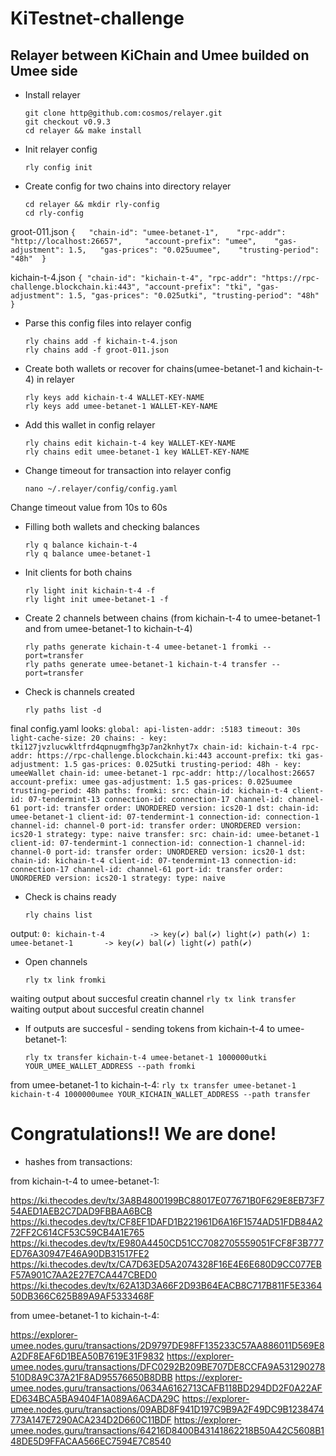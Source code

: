 # KiTestnet-challenge
## Relayer between KiChain and Umee builded on Umee side

* Install relayer
    ```
    git clone http@github.com:cosmos/relayer.git
    git checkout v0.9.3
    cd relayer && make install
    ```
* Init relayer config
    ```
    rly config init
    ```

* Create config for two chains into directory relayer
    ```
    cd relayer && mkdir rly-config
    cd rly-config
    ```

groot-011.json
    ```
    {  
     "chain-id": "umee-betanet-1",   
     "rpc-addr": "http://localhost:26657",    
     "account-prefix": "umee",   
     "gas-adjustment": 1.5,  
     "gas-prices": "0.025uumee",   
     "trusting-period": "48h" 
    }
    ```

kichain-t-4.json
    ```
    {
     "chain-id": "kichain-t-4",
     "rpc-addr": "https://rpc-challenge.blockchain.ki:443",
     "account-prefix": "tki",
     "gas-adjustment": 1.5,
     "gas-prices": "0.025utki",
     "trusting-period": "48h"
    }
    ```

* Parse this config files into relayer config
    ```
    rly chains add -f kichain-t-4.json
    rly chains add -f groot-011.json
    ```

* Create both wallets or recover for chains(umee-betanet-1 and kichain-t-4) in relayer
    ```
    rly keys add kichain-t-4 WALLET-KEY-NAME
    rly keys add umee-betanet-1 WALLET-KEY-NAME
    ```

* Add this wallet in config relayer
    ```
    rly chains edit kichain-t-4 key WALLET-KEY-NAME
    rly chains edit umee-betanet-1 key WALLET-KEY-NAME
    ```

* Change timeout for transaction into relayer config
    ```
    nano ~/.relayer/config/config.yaml
    ```
Change timeout value from 10s  to 60s

* Filling both wallets and checking balances
    ```
    rly q balance kichain-t-4
    rly q balance umee-betanet-1
    ```
    
* Init clients for both chains
    ```
    rly light init kichain-t-4 -f
    rly light init umee-betanet-1 -f
    ```
    
* Create 2 channels between chains (from kichain-t-4 to umee-betanet-1 and from umee-betanet-1 to kichain-t-4)
    ```
    rly paths generate kichain-t-4 umee-betanet-1 fromki --port=transfer
    rly paths generate umee-betanet-1 kichain-t-4 transfer --port=transfer
    ```
    
* Check is channels created
    ```
    rly paths list -d
    ```
    
final config.yaml looks:
    ```
    global:
      api-listen-addr: :5183
      timeout: 30s
      light-cache-size: 20
    chains:
    - key: tki127jvzlucwkltfrd4qpnugmfhg3p7an2knhyt7x
      chain-id: kichain-t-4
      rpc-addr: https://rpc-challenge.blockchain.ki:443
      account-prefix: tki
      gas-adjustment: 1.5
      gas-prices: 0.025utki
      trusting-period: 48h
    - key: umeeWallet
      chain-id: umee-betanet-1
      rpc-addr: http://localhost:26657
      account-prefix: umee
      gas-adjustment: 1.5
      gas-prices: 0.025uumee
      trusting-period: 48h
    paths:
      fromki:
        src:
          chain-id: kichain-t-4
          client-id: 07-tendermint-13
          connection-id: connection-17
          channel-id: channel-61
          port-id: transfer
          order: UNORDERED
          version: ics20-1
        dst:
          chain-id: umee-betanet-1
          client-id: 07-tendermint-1
          connection-id: connection-1
          channel-id: channel-0
          port-id: transfer
          order: UNORDERED
          version: ics20-1
        strategy:
          type: naive
      transfer:
        src:
          chain-id: umee-betanet-1
          client-id: 07-tendermint-1
          connection-id: connection-1
          channel-id: channel-0
          port-id: transfer
          order: UNORDERED
          version: ics20-1
        dst:
          chain-id: kichain-t-4
          client-id: 07-tendermint-13
          connection-id: connection-17
          channel-id: channel-61
          port-id: transfer
          order: UNORDERED
          version: ics20-1
        strategy:
          type: naive
          ```

* Check is chains ready 
    ```
    rly chains list
    ```
output:
    ```
    0: kichain-t-4          -> key(✔) bal(✔) light(✔) path(✔)
    1: umee-betanet-1       -> key(✔) bal(✔) light(✔) path(✔)
    ```

* Open channels
    ```
    rly tx link fromki
    ```
waiting output about succesful creatin channel
    ```
    rly tx link transfer
    ```
waiting output about succesful creatin channel

* If outputs are succesful - sending tokens
from kichain-t-4 to umee-betanet-1:
    ```
    rly tx transfer kichain-t-4 umee-betanet-1 1000000utki YOUR_UMEE_WALLET_ADDRESS --path fromki
    ```
from umee-betanet-1 to kichain-t-4:
    ```
    rly tx transfer umee-betanet-1 kichain-t-4 1000000umee YOUR_KICHAIN_WALLET_ADDRESS --path transfer
    ```
    
# Congratulations!! We are done!

* hashes from transactions:

from kichain-t-4 to umee-betanet-1:

https://ki.thecodes.dev/tx/3A8B4800199BC88017E077671B0F629E8EB73F754AED1AEB2C7DAD9FBBAA6BCB
https://ki.thecodes.dev/tx/CF8EF1DAFD1B221961D6A16F1574AD51FDB84A272FF2C614CF53C59CB4A1E765
https://ki.thecodes.dev/tx/E980A4450CD51CC7082705559051FCF8F3B777ED76A30947E46A90DB31517FE2
https://ki.thecodes.dev/tx/CA7D63ED5A2074328F16E4E6E680D9CC077EBF57A901C7AA2E27E7CA447CBED0
https://ki.thecodes.dev/tx/62A13D3A66F2D93B64EACB8C717B811F5E336450DB366C625B89A9AF5333468F

from umee-betanet-1 to kichain-t-4:

https://explorer-umee.nodes.guru/transactions/2D9797DE98FF135233C57AA886011D569E8A2DF8EAF6D1BEA50B7619E31F9832
https://explorer-umee.nodes.guru/transactions/DFC0292B209BE707DE8CCFA9A531290278510D8A9C37A21F8AD95576650B8DBB
https://explorer-umee.nodes.guru/transactions/0634A6162713CAFB118BD294DD2F0A22AFED634BCA5BA9404F1A089A6ACDA29C
https://explorer-umee.nodes.guru/transactions/09ABD8F941D197C9B9A2F49DC9B1238474773A147E7290ACA234D2D660C11BDF
https://explorer-umee.nodes.guru/transactions/64216D8400B43141862218B50A42C5608B148DE5D9FFACAA566EC7594E7C8540
    
